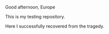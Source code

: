 Good afternoon, Europe

This is my testing repository.

Here I successfully recovered from the tragedy.
